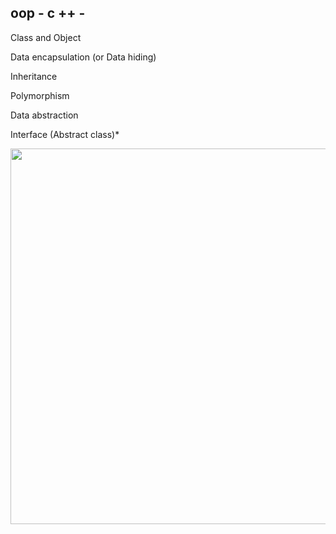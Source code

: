 ## oop - c ++ - #

Class and Object


Data encapsulation (or Data hiding)


Inheritance


Polymorphism


Data abstraction


Interface (Abstract class)*

<img src="https://media.geeksforgeeks.org/wp-content/uploads/OOPs-Concepts.jpg" width="601" height="601" class="aligncenter size-large">
